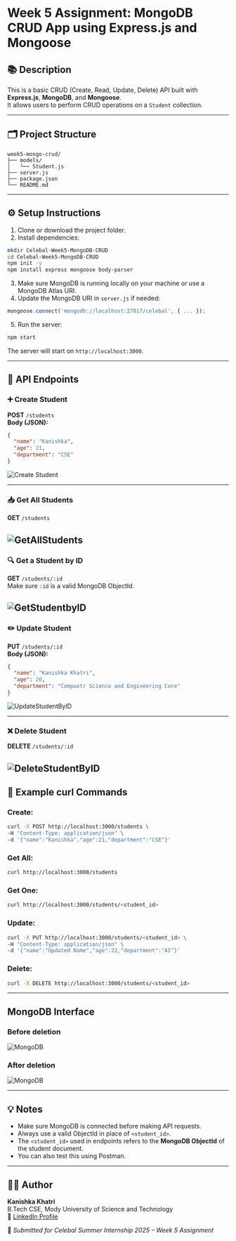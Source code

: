# Week 5 Assignment: MongoDB CRUD App using Express.js and Mongoose

## 📚 Description

This is a basic CRUD (Create, Read, Update, Delete) API built with **Express.js**, **MongoDB**, and **Mongoose**.  
It allows users to perform CRUD operations on a `Student` collection.

---

## 🗂️ Project Structure

```
week5-mongo-crud/
├── models/
│   └── Student.js
├── server.js
├── package.json
└── README.md
```

---

## ⚙️ Setup Instructions

1. Clone or download the project folder.
2. Install dependencies:

```bash
mkdir Celebal-Week5-MongoDB-CRUD
cd Celebal-Week5-MongoDB-CRUD
npm init -y
npm install express mongoose body-parser
```

3. Make sure MongoDB is running locally on your machine or use a MongoDB Atlas URI.
4. Update the MongoDB URI in `server.js` if needed:

```js
mongoose.connect('mongodb://localhost:27017/celebal', { ... });
```

5. Run the server:

```bash
npm start
```

The server will start on `http://localhost:3000`.

---

## 📌 API Endpoints

### ➕ Create Student

**POST** `/students`  
**Body (JSON):**
```json
{
  "name": "Kanishka",
  "age": 21,
  "department": "CSE"
}
```
![Create Student](Output/CreateStudent.png)

---

### 📥 Get All Students

**GET** `/students`


![GetAllStudents](Output/GetAllStudents.png)
---

### 🔍 Get a Student by ID

**GET** `/students/:id`  
Make sure `:id` is a valid MongoDB ObjectId.

![GetStudentbyID](Output/GetStudentByID.png)
---

### ✏️ Update Student

**PUT** `/students/:id`  
**Body (JSON):**
```json
{
  "name": "Kanishka Khatri",
  "age": 20,
  "department": "Compuetr Science and Engineering Core"
}
```
![UpdateStudentByID](Output/UpdateStudentByID.png)

---

### ❌ Delete Student

**DELETE** `/students/:id`

![DeleteStudentByID](Output/DeleteStudentByID.png)
---

## 🧪 Example curl Commands

### Create:
```bash
curl -X POST http://localhost:3000/students \
-H "Content-Type: application/json" \
-d '{"name":"Kanishka","age":21,"department":"CSE"}'
```

### Get All:
```bash
curl http://localhost:3000/students
```

### Get One:
```bash
curl http://localhost:3000/students/<student_id>
```

### Update:
```bash
curl -X PUT http://localhost:3000/students/<student_id> \
-H "Content-Type: application/json" \
-d '{"name":"Updated Name","age":22,"department":"AI"}'
```

### Delete:
```bash
curl -X DELETE http://localhost:3000/students/<student_id>
```

---
## MongoDB Interface

### Before deletion
![MongoDB](image.png)

### After deletion
![MongoDB](image.png)

---

## 💡 Notes

- Make sure MongoDB is connected before making API requests.
- Always use a valid ObjectId in place of `<student_id>`.
- The `<student_id>` used in endpoints refers to the **MongoDB ObjectId** of the student document.
- You can also test this using Postman.

---

## 👩‍💻 Author

**Kanishka Khatri**  
B.Tech CSE, Mody University of Science and Technology  
🔗 [LinkedIn Profile](https://www.linkedin.com/in/kanishka-khatri/)

📌 *Submitted for Celebal Summer Internship 2025 – Week 5 Assignment*
